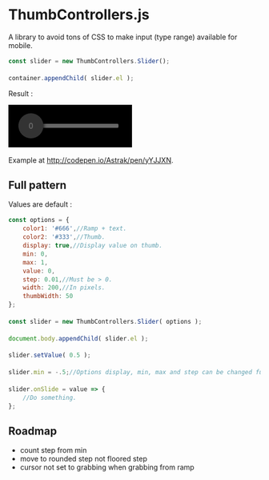 # ThumbControllers.js

A library to avoid tons of CSS to make input (type range) available for mobile.

```js
const slider = new ThumbControllers.Slider();

container.appendChild( slider.el );
```

Result : 

![Simple slider](https://raw.githubusercontent.com/Astrak/ThumbControllers.js/master/slider.png "Simple slider")

Example at http://codepen.io/Astrak/pen/yYJJXN.

## Full pattern

Values are default :

```js
const options = {
	color1: '#666',//Ramp + text.
	color2: '#333',//Thumb.
	display: true,//Display value on thumb.
	min: 0,
	max: 1,
	value: 0,
	step: 0.01,//Must be > 0.
	width: 200,//In pixels.
	thumbWidth: 50
};

const slider = new ThumbControllers.Slider( options );

document.body.appendChild( slider.el );

slider.setValue( 0.5 );

slider.min = -.5;//Options display, min, max and step can be changed further.

slider.onSlide = value => {
	//Do something.	
};
```

## Roadmap

- count step from min
- move to rounded step not floored step
- cursor not set to grabbing when grabbing from ramp